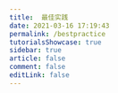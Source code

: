```yaml
---
title:  最佳实践
date: 2021-03-16 17:19:43
permalink: /bestpractice
tutorialsShowcase: true
sidebar: true
article: false 
comment: false
editLink: false
---
```


